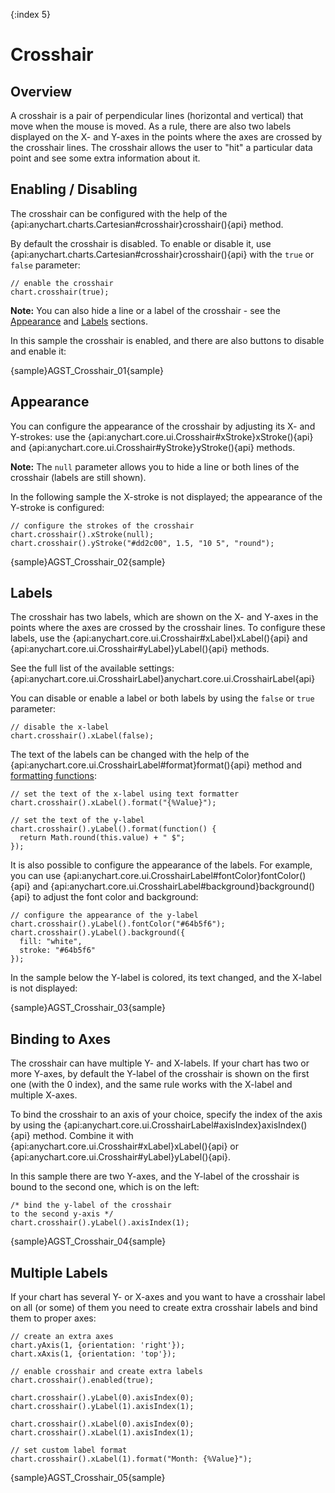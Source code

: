 {:index 5}
# Crosshair

## Overview

A crosshair is a pair of perpendicular lines (horizontal and vertical) that move when the mouse is moved. As a rule, there are also two labels displayed on the X- and Y-axes in the points where the axes are crossed by the crosshair lines. The crosshair allows the user to "hit" a particular data point and see some extra information about it.

## Enabling / Disabling

The crosshair can be configured with the help of the {api:anychart.charts.Cartesian#crosshair}crosshair(){api} method.

By default the crosshair is disabled. To enable or disable it, use {api:anychart.charts.Cartesian#crosshair}crosshair(){api} with the `true` or `false` parameter:

```
// enable the crosshair
chart.crosshair(true);
```

**Note:** You can also hide a line or a label of the crosshair - see the [Appearance](#appearance) and [Labels](#labels) sections.

In this sample the crosshair is enabled, and there are also buttons to disable and enable it:

{sample}AGST\_Crosshair\_01{sample}

## Appearance

You can configure the appearance of the crosshair by adjusting its X- and Y-strokes: use the {api:anychart.core.ui.Crosshair#xStroke}xStroke(){api} and {api:anychart.core.ui.Crosshair#yStroke}yStroke(){api} methods.

**Note:** The `null` parameter allows you to hide a line or both lines of the crosshair (labels are still shown).

In the following sample the X-stroke is not displayed; the appearance of the Y-stroke is configured:

```
// configure the strokes of the crosshair
chart.crosshair().xStroke(null);
chart.crosshair().yStroke("#dd2c00", 1.5, "10 5", "round");
```

{sample}AGST\_Crosshair\_02{sample}

## Labels

The crosshair has two labels, which are shown on the X- and Y-axes in the points where the axes are crossed by the crosshair lines. To configure these labels, use the {api:anychart.core.ui.Crosshair#xLabel}xLabel(){api} and {api:anychart.core.ui.Crosshair#yLabel}yLabel(){api} methods.

See the full list of the available settings: {api:anychart.core.ui.CrosshairLabel}anychart.core.ui.CrosshairLabel{api}

You can disable or enable a label or both labels by using the `false` or `true` parameter:

```
// disable the x-label
chart.crosshair().xLabel(false);
```

The text of the labels can be changed with the help of the {api:anychart.core.ui.CrosshairLabel#format}format(){api} method and [formatting functions](../Common_Settings/Text_Formatters#formatting_functions):

```
// set the text of the x-label using text formatter
chart.crosshair().xLabel().format("{%Value}");

// set the text of the y-label
chart.crosshair().yLabel().format(function() {
  return Math.round(this.value) + " $";
});
```

It is also possible to configure the appearance of the labels. For example, you can use {api:anychart.core.ui.CrosshairLabel#fontColor}fontColor(){api} and {api:anychart.core.ui.CrosshairLabel#background}background(){api} to adjust the font color and background:

```
// configure the appearance of the y-label
chart.crosshair().yLabel().fontColor("#64b5f6");
chart.crosshair().yLabel().background({
  fill: "white",
  stroke: "#64b5f6"
});
```

In the sample below the Y-label is colored, its text changed, and the X-label is not displayed:

{sample}AGST\_Crosshair\_03{sample}

## Binding to Axes

The crosshair can have multiple  Y- and  X-labels. If your chart has two or more Y-axes, by default the Y-label of the crosshair is shown on the first one (with the 0 index), and the same rule works with the X-label and multiple X-axes.

To bind the crosshair to an axis of your choice, specify the index of the axis by using the {api:anychart.core.ui.CrosshairLabel#axisIndex}axisIndex(){api} method. Combine it with {api:anychart.core.ui.Crosshair#xLabel}xLabel(){api} or {api:anychart.core.ui.Crosshair#yLabel}yLabel(){api}.

In this sample there are two Y-axes, and the Y-label of the crosshair is bound to the second one, which is on the left:

```
/* bind the y-label of the crosshair
to the second y-axis */
chart.crosshair().yLabel().axisIndex(1);
```

{sample}AGST\_Crosshair\_04{sample}

## Multiple Labels

If your chart has several Y- or X-axes and you want to have a crosshair label on all (or some) of them you need to create extra crosshair labels and bind them to proper axes:

```
// create an extra axes
chart.yAxis(1, {orientation: 'right'});
chart.xAxis(1, {orientation: 'top'});

// enable crosshair and create extra labels 
chart.crosshair().enabled(true);

chart.crosshair().yLabel(0).axisIndex(0);
chart.crosshair().yLabel(1).axisIndex(1);

chart.crosshair().xLabel(0).axisIndex(0);
chart.crosshair().xLabel(1).axisIndex(1);

// set custom label format
chart.crosshair().xLabel(1).format("Month: {%Value}");
```

{sample}AGST\_Crosshair\_05{sample}
